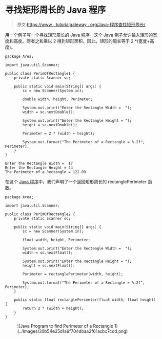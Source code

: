 # 寻找矩形周长的 Java 程序

> 原文:[https://www . tutorialgateway . org/Java-程序查找矩形周长/](https://www.tutorialgateway.org/java-program-to-find-perimeter-of-a-rectangle/)

用一个例子写一个寻找矩形周长的 Java 程序。这个 Java 例子允许输入矩形的宽度和高度。两者之和乘以 2 得到矩形面积。因此，矩形的周长等于 2 *(宽度+高度)。

```
package Area;

import java.util.Scanner;

public class PerimOfRectangle1 {
	private static Scanner sc;

	public static void main(String[] args) {
		sc = new Scanner(System.in);

		double width, height, Perimeter; 

		System.out.print("Enter the Rectangle Width =  ");
		width = sc.nextDouble();

		System.out.print("Enter the Rectangle Height = ");
		height = sc.nextDouble();

		Perimeter = 2 * (width + height);

		System.out.format("The Perimeter of a Rectangle = %.2f", Perimeter);
	}
}
```

```
Enter the Rectangle Width =  17
Enter the Rectangle Height = 44
The Perimeter of a Rectangle = 122.00
```

在这个 [Java 程序](https://www.tutorialgateway.org/learn-java-programs/)中，我们声明了一个返回矩形周长的 rectanglePerimeter 函数。

```
package Area;

import java.util.Scanner;

public class PerimOfRectangle2 {
	private static Scanner sc;

	public static void main(String[] args) {
		sc = new Scanner(System.in);

		float width, height, Perimeter; 

		System.out.print("Enter the Rectangle Width =  ");
		width = sc.nextFloat();

		System.out.print("Enter the Rectangle Height = ");
		height = sc.nextFloat();

		Perimeter = rectanglePerimeter(width, height);

		System.out.format("The Perimeter of a Rectangle = %.2f", Perimeter);
	}

	public static float rectanglePerimeter(float width, float height) {
		return 2 * (width + height);
	}
}
```

<figure class="wp-block-image size-large">![Java Program to find Perimeter of a Rectangle 1](../Images/30b54e35d1a9f704dbaa2f61acbc7cdd.png)</figure>
